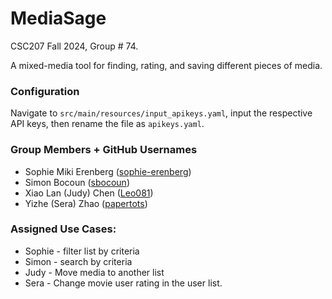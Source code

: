 # MediaSage
CSC207 Fall 2024, Group # 74. 
 
A mixed-media tool for finding, rating, and saving different pieces of media.

### Configuration
Navigate to `src/main/resources/input_apikeys.yaml`, input the respective API keys, then rename the file as `apikeys.yaml`.

### Group Members + GitHub Usernames
- Sophie Miki Erenberg ([sophie-erenberg](https://github.com/sophie-erenberg/))
- Simon Bocoun ([sbocoun](https://github.com/sbocoun))
- Xiao Lan (Judy) Chen ([Leo081](https://github.com/Leo081))
- Yizhe (Sera) Zhao ([papertots](https://github.com/papertots))

### Assigned Use Cases:
- Sophie - filter list by criteria
- Simon - search by criteria
- Judy - Move media to another list
- Sera - Change movie user rating in the user list.